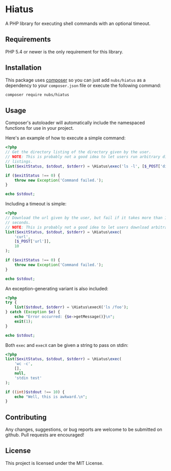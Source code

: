 # Hiatus
A PHP library for executing shell commands with an optional timeout.

## Requirements
PHP 5.4 or newer is the only requirement for this library.

## Installation
This package uses [composer](https://getcomposer.org) so you can just add
`nubs/hiatus` as a dependency to your `composer.json` file or execute the
following command:

```bash
composer require nubs/hiatus
```

## Usage
Composer's autoloader will automatically include the namespaced functions for
use in your project.

Here's an example of how to execute a simple command:
```php
<?php
// Get the directory listing of the directory given by the user.
// NOTE: This is probably not a good idea to let users run arbitrary directory
// listings.
list($exitStatus, $stdout, $stderr) = \Hiatus\exec('ls -l', [$_POST['dir']]);

if ($exitStatus !== 0) {
    throw new Exception('Command failed.');
}

echo $stdout;
```

Including a timeout is simple:
```php
<?php
// Download the url given by the user, but fail if it takes more than 10
// seconds.
// NOTE: This is probably not a good idea to let users download arbitrary urls.
list($exitStatus, $stdout, $stderr) = \Hiatus\exec(
    'curl',
    [$_POST['url']],
    10
);

if ($exitStatus !== 0) {
    throw new Exception('Command failed.');
}

echo $stdout;
```

An exception-generating variant is also included:
```php
<?php
try {
    list($stdout, $stderr) = \Hiatus\execX('ls /foo');
} catch (Exception $e) {
    echo "Error occurred: {$e->getMessage()}\n";
    exit(1);
}

echo $stdout;
```

Both `exec` and `execX` can be given a string to pass on stdin:
```php
<?php
list($exitStatus, $stdout, $stderr) = \Hiatus\exec(
    'wc -c',
    [],
    null,
    'stdin test'
);

if ((int)$stdout !== 10) {
    echo "Well, this is awkward.\n";
}
```

## Contributing
Any changes, suggestions, or bug reports are welcome to be submitted on github.
Pull requests are encouraged!

## License
This project is licensed under the MIT License.
